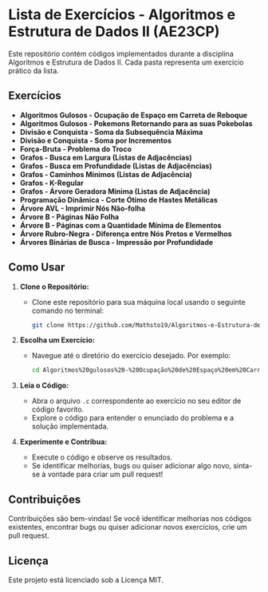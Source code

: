 # Lista de Exercícios - Algoritmos e Estrutura de Dados II (AE23CP)

Este repositório contém códigos implementados durante a disciplina Algoritmos e Estrutura de Dados II. Cada pasta representa um exercício prático da lista.

## Exercícios

- **Algoritmos Gulosos - Ocupação de Espaço em Carreta de Reboque**
- **Algoritmos Gulosos - Pokemons Retornando para as suas Pokebolas**
- **Divisão e Conquista - Soma da Subsequência Máxima**
- **Divisão e Conquista - Soma por Incrementos**
- **Força-Bruta - Problema do Troco**
- **Grafos - Busca em Largura (Listas de Adjacências)**
- **Grafos - Busca em Profundidade (Listas de Adjacências)**
- **Grafos - Caminhos Mínimos (Listas de Adjacência)**
- **Grafos - K-Regular**
- **Grafos - Árvore Geradora Mínima (Listas de Adjacência)**
- **Programação Dinâmica - Corte Ótimo de Hastes Metálicas**
- **Árvore AVL - Imprimir Nós Não-folha**
- **Árvore B - Páginas Não Folha**
- **Árvore B - Páginas com a Quantidade Mínima de Elementos**
- **Árvore Rubro-Negra - Diferença entre Nós Pretos e Vermelhos**
- **Árvores Binárias de Busca - Impressão por Profundidade**

## Como Usar

1. **Clone o Repositório:**
   - Clone este repositório para sua máquina local usando o seguinte comando no terminal:

     ```bash
     git clone https://github.com/Mathsto19/Algoritmos-e-Estrutura-de-Dados-II.git
     ```

2. **Escolha um Exercício:**
   - Navegue até o diretório do exercício desejado. Por exemplo:

     ```bash
     cd Algoritmos%20gulosos%20-%20Ocupação%20de%20Espaço%20em%20Carreta%20de%20Reboque.c
     ```

3. **Leia o Código:**
   - Abra o arquivo `.c` correspondente ao exercício no seu editor de código favorito.
   - Explore o código para entender o enunciado do problema e a solução implementada.

4. **Experimente e Contribua:**
   - Execute o código e observe os resultados.
   - Se identificar melhorias, bugs ou quiser adicionar algo novo, sinta-se à vontade para criar um pull request!

## Contribuições

Contribuições são bem-vindas! Se você identificar melhorias nos códigos existentes, encontrar bugs ou quiser adicionar novos exercícios, crie um pull request.

## Licença

Este projeto está licenciado sob a Licença MIT.
